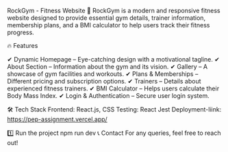 RockGym - Fitness Website
🚀 RockGym is a modern and responsive fitness website designed to provide essential gym details, trainer information, membership plans, and a BMI calculator to help users track their fitness progress.

🔥 Features

✔ Dynamic Homepage – Eye-catching design with a motivational tagline.
✔ About Section – Information about the gym and its vision.
✔ Gallery – A showcase of gym facilities and workouts.
✔ Plans & Memberships – Different pricing and subscription options.
✔ Trainers – Details about experienced fitness trainers.
✔ BMI Calculator – Helps users calculate their Body Mass Index.
✔ Login & Authentication – Secure user login system.

🛠 Tech Stack
Frontend: React.js, CSS
Testing: React Jest
Deployment-liink: https://pep-assignment.vercel.app/

1️⃣ Run the project
npm run dev
📞 Contact
For any queries, feel free to reach out! 
